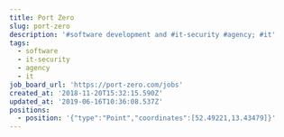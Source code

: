 ```yaml
---
title: Port Zero
slug: port-zero
description: '#software development and #it-security #agency; #it'
tags:
  - software
  - it-security
  - agency
  - it
job_board_url: 'https://port-zero.com/jobs'
created_at: '2018-11-20T15:32:15.590Z'
updated_at: '2019-06-16T10:36:08.537Z'
positions:
  - position: '{"type":"Point","coordinates":[52.49221,13.43479]}'
---
```


